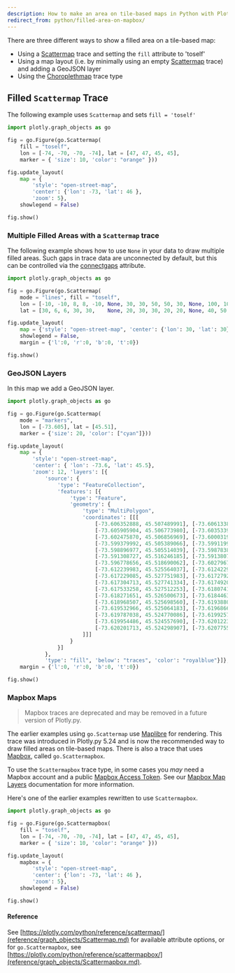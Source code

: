 ```yaml
---
description: How to make an area on tile-based maps in Python with Plotly.
redirect_from: python/filled-area-on-mapbox/
---
```

There are three different ways to show a filled area on a tile-based map:

- Using a [Scattermap](reference/graph_objects/Scattermap.md) trace and setting the `fill` attribute to 'toself'
- Using a map layout (i.e. by minimally using an empty [Scattermap](reference/graph_objects/Scattermap.md) trace) and adding a GeoJSON layer
- Using the [Choroplethmap](tile-county-choropleth.md) trace type

## Filled `Scattermap` Trace

The following example uses `Scattermap` and sets `fill = 'toself'`

```python
import plotly.graph_objects as go

fig = go.Figure(go.Scattermap(
    fill = "toself",
    lon = [-74, -70, -70, -74], lat = [47, 47, 45, 45],
    marker = { 'size': 10, 'color': "orange" }))

fig.update_layout(
    map = {
        'style': "open-street-map",
        'center': {'lon': -73, 'lat': 46 },
        'zoom': 5},
    showlegend = False)

fig.show()

```

### Multiple Filled Areas with a `Scattermap` trace

The following example shows how to use `None` in your data to draw multiple filled areas. Such gaps in trace data are unconnected by default, but this can be controlled via the [connectgaps](reference/graph_objects/Scattermap.md#plotly.graph_objects.Scattermap.connectgaps) attribute.

```python
import plotly.graph_objects as go

fig = go.Figure(go.Scattermap(
    mode = "lines", fill = "toself",
    lon = [-10, -10, 8, 8, -10, None, 30, 30, 50, 50, 30, None, 100, 100, 80, 80, 100],
    lat = [30, 6, 6, 30, 30,    None, 20, 30, 30, 20, 20, None, 40, 50, 50, 40, 40]))

fig.update_layout(
    map = {'style': "open-street-map", 'center': {'lon': 30, 'lat': 30}, 'zoom': 2},
    showlegend = False,
    margin = {'l':0, 'r':0, 'b':0, 't':0})

fig.show()
```

### GeoJSON Layers

In this map we add a GeoJSON layer.

```python
import plotly.graph_objects as go

fig = go.Figure(go.Scattermap(
    mode = "markers",
    lon = [-73.605], lat = [45.51],
    marker = {'size': 20, 'color': ["cyan"]}))

fig.update_layout(
    map = {
        'style': "open-street-map",
        'center': { 'lon': -73.6, 'lat': 45.5},
        'zoom': 12, 'layers': [{
            'source': {
                'type': "FeatureCollection",
                'features': [{
                    'type': "Feature",
                    'geometry': {
                        'type': "MultiPolygon",
                        'coordinates': [[[
                            [-73.606352888, 45.507489991], [-73.606133883, 45.50687600],
                            [-73.605905904, 45.506773980], [-73.603533905, 45.505698946],
                            [-73.602475870, 45.506856969], [-73.600031904, 45.505696003],
                            [-73.599379992, 45.505389066], [-73.599119902, 45.505632008],
                            [-73.598896977, 45.505514039], [-73.598783894, 45.505617001],
                            [-73.591308727, 45.516246185], [-73.591380782, 45.516280145],
                            [-73.596778656, 45.518690062], [-73.602796770, 45.521348046],
                            [-73.612239983, 45.525564037], [-73.612422919, 45.525642061],
                            [-73.617229085, 45.527751983], [-73.617279234, 45.527774160],
                            [-73.617304713, 45.527741334], [-73.617492052, 45.527498362],
                            [-73.617533258, 45.527512253], [-73.618074188, 45.526759105],
                            [-73.618271651, 45.526500673], [-73.618446320, 45.526287943],
                            [-73.618968507, 45.525698560], [-73.619388002, 45.525216750],
                            [-73.619532966, 45.525064183], [-73.619686662, 45.524889290],
                            [-73.619787038, 45.524770086], [-73.619925742, 45.524584939],
                            [-73.619954486, 45.524557690], [-73.620122362, 45.524377961],
                            [-73.620201713, 45.524298907], [-73.620775593, 45.523650879]
                        ]]]
                    }
                }]
            },
            'type': "fill", 'below': "traces", 'color': "royalblue"}]},
    margin = {'l':0, 'r':0, 'b':0, 't':0})

fig.show()
```

<!-- #region -->
### Mapbox Maps

> Mapbox traces are deprecated and may be removed in a future version of Plotly.py.

The earlier examples using `go.Scattermap` use [Maplibre](https://maplibre.org/maplibre-gl-js/docs/) for rendering. This trace was introduced in Plotly.py 5.24 and is now the recommended way to draw filled areas on tile-based maps. There is also a trace that uses [Mapbox](https://docs.mapbox.com), called `go.Scattermapbox`.

To use the `Scattermapbox` trace type, in some cases you _may_ need a Mapbox account and a public [Mapbox Access Token](https://www.mapbox.com/studio). See our [Mapbox Map Layers](mapbox-layers.md) documentation for more information.

Here's one of the earlier examples rewritten to use `Scattermapbox`.

```python
import plotly.graph_objects as go

fig = go.Figure(go.Scattermapbox(
    fill = "toself",
    lon = [-74, -70, -70, -74], lat = [47, 47, 45, 45],
    marker = { 'size': 10, 'color': "orange" }))

fig.update_layout(
    mapbox = {
        'style': "open-street-map",
        'center': {'lon': -73, 'lat': 46 },
        'zoom': 5},
    showlegend = False)

fig.show()
```
<!-- #endregion -->

#### Reference

See  [https://plotly.com/python/reference/scattermap/](reference/graph_objects/Scattermap.md) for available attribute options, or for `go.Scattermapbox`, see [https://plotly.com/python/reference/scattermapbox/](reference/graph_objects/Scattermapbox.md).
